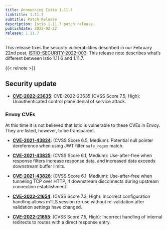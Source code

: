 ```yaml
---
title: Announcing Istio 1.11.7
linktitle: 1.11.7
subtitle: Patch Release
description: Istio 1.11.7 patch release.
publishdate: 2022-02-22
release: 1.11.7
---
```


This release fixes the security vulnerabilities described in our February 22nd post, [ISTIO-SECURITY-2022-003](/pt-br/news/security/istio-security-2022-003). This release note describes what’s different between Istio 1.11.6 and 1.11.7.

{{< relnote >}}

## Security update

- __[CVE-2022-23635](https://cve.mitre.org/cgi-bin/cvekey.cgi?keyword=CVE-2022-23635)__:
  CVE-2022-23635 (CVSS Score 7.5, High):  Unauthenticated control plane denial of service attack.

### Envoy CVEs

At this time it is not believed that Istio is vulnerable to these CVEs in Envoy. They are listed, however,
to be transparent.

- __[CVE-2021-43824](https://github.com/envoyproxy/envoy/security/advisories/GHSA-vj5m-rch8-5r2p)__:
  (CVSS Score 6.5, Medium): Potential null pointer dereference when using JWT filter `safe_regex` match.

- __[CVE-2021-43825](https://github.com/envoyproxy/envoy/security/advisories/GHSA-h69p-g6xg-mhhh)__:
  (CVSS Score 6.1, Medium):  Use-after-free when response filters increase response data, and increased data exceeds downstream buffer limits.

- __[CVE-2021-43826](https://github.com/envoyproxy/envoy/security/advisories/GHSA-cmx3-fvgf-83mf)__:
  (CVSS Score 6.1, Medium): Use-after-free when tunneling TCP over HTTP, if downstream disconnects during upstream connection establishment.

- __[CVE-2022-21654](https://github.com/envoyproxy/envoy/security/advisories/GHSA-5j4x-g36v-m283)__:
  (CVSS Score 7.3, High): Incorrect configuration handling allows mTLS session re-use without re-validation after validation settings have changed.

- __[CVE-2022-21655](https://github.com/envoyproxy/envoy/security/advisories/GHSA-7r5p-7fmh-jxpg)__:
  (CVSS Score 7.5, High): Incorrect handling of internal redirects to routes with a direct response entry.
